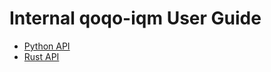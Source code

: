 # Internal qoqo-iqm User Guide
- [Python API](pyapi/html/index.html)
- [Rust API](rustapi/qonvert/index.html)

